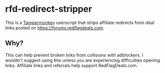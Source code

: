 # rfd-redirect-stripper

This is a [Tampermonkey](https://www.tampermonkey.net/) userscript that strips affiliate redirects from deal links posted on https://forums.redflagdeals.com.

## Why?

This can help prevent broken links from collisions with adblockers. I wouldn't suggest using this unless you are experiencing difficulties opening links. Affiliate links and referrals help support RedFlagDeals.com.
